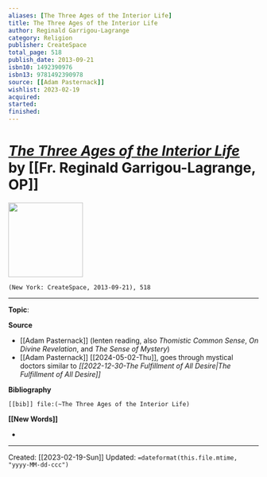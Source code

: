```yaml
---
aliases: [The Three Ages of the Interior Life]
title: The Three Ages of the Interior Life
author: Reginald Garrigou-Lagrange
category: Religion
publisher: CreateSpace
total_page: 518
publish_date: 2013-09-21
isbn10: 1492390976
isbn13: 9781492390978
source: [[Adam Pasternack]]
wishlist: 2023-02-19
acquired: 
started: 
finished: 
---
```

# *[The Three Ages of the Interior Life]()* by [[Fr. Reginald Garrigou-Lagrange, OP]]

<img src="http://books.google.com/books/content?id=4qWEngEACAAJ&printsec=frontcover&img=1&zoom=1&source=gbs_api" width=150>

`(New York: CreateSpace, 2013-09-21), 518`



--- 
**Topic**: 

**Source**
- [[Adam Pasternack]] (lenten reading, also *Thomistic Common Sense*, *On Divine Revelation*, and *The Sense of Mystery*)
- [[Adam Pasternack]] [[2024-05-02-Thu]], goes through mystical doctors similar to *[[2022-12-30-The Fulfillment of All Desire|The Fulfillment of All Desire]]*

**Bibliography**

```query
[[bib]] file:(~The Three Ages of the Interior Life)
```
 

**[[New Words]]**

- 

---
Created: [[2023-02-19-Sun]]
Updated: `=dateformat(this.file.mtime, "yyyy-MM-dd-ccc")`